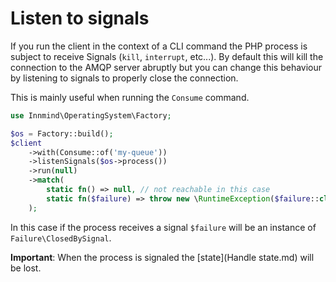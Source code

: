 # Listen to signals

If you run the client in the context of a CLI command the PHP process is subject to receive Signals (`kill`, `interrupt`, etc...). By default this will kill the connection to the AMQP server abruptly but you can change this behaviour by listening to signals to properly close the connection.

This is mainly useful when running the `Consume` command.

```php
use Innmind\OperatingSystem\Factory;

$os = Factory::build();
$client
    ->with(Consume::of('my-queue'))
    ->listenSignals($os->process())
    ->run(null)
    ->match(
        static fn() => null, // not reachable in this case
        static fn($failure) => throw new \RuntimeException($failure::class),
    );
```

In this case if the process receives a signal `$failure` will be an instance of `Failure\ClosedBySignal`.

**Important**: When the process is signaled the [state](Handle state.md) will be lost.
